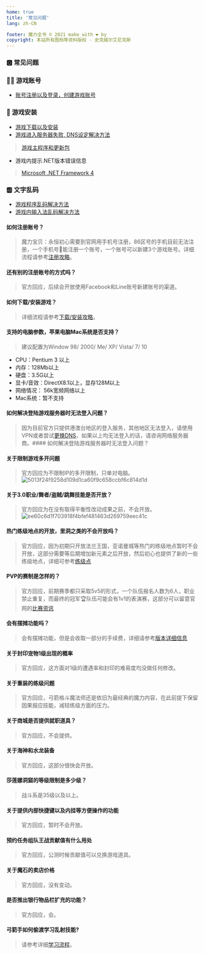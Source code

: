```yaml
---
home: true
title: '常见问题'
lang: zh-CN

footer: 魔力全书 © 2021 make with ❤️ by
copyright: 本站所有图档等资料版权 - 史克威尔艾尼克斯
---
```


### 🅾️ 常见问题

### :sassy_man: 游戏账号

- [账号注册以及登录，创建游戏账号](guides/register)

### :book: 游戏安装

- [游戏下载以及安装](guides/install)
- [游戏进入服务器失败, DNS设定解决方法](guides/dns)

> [游戏主程序和更新包](https://cg.originmood.com/download.html)

- 游戏内提示.NET版本错误信息

> [Microsoft .NET Framework 4](https://www.microsoft.com/zh-cn/download/details.aspx?id=17718)

### :ab: 文字乱码

- [游戏程序乱码解决方法](guides/locale)
- [游戏内输入法乱码解决方法](guides/input)

#### 如何注册账号？
> 魔力宝贝：永恒初心需要到官网用手机号注册，86区号的手机目前无法注册，一个手机号📱能注册一个账号，一个账号可以新建3个游戏账号。详细流程请参考[注册攻略](/guides/register)。

#### 还有别的注册账号的方式吗？
> 官方回应，后续会开放使用Facebook和Line账号新建账号的渠道。

#### 如何下载/安装游戏？
> 详细流程请参考[下载/安装攻略](/guides/install)。

#### 支持的电脑参数，苹果电脑Mac系统是否支持？
> 建议配置为Window 98/ 2000/ Me/ XP/ Vista/ 7/ 10
- CPU：Pentium 3 以上
- 内存：128Mb以上
- 硬盘：3.5G以上
- 显卡/音效：DirectX8.1以上，显存128M以上
- 网络情况： 56k宽频网络以上
- Mac系统：暂不支持

#### 如何解决登陆游戏服务器时无法登入问题？
> 因为目前官方只提供港澳台地区的登入服务，其他地区无法登入，请使用VPN或者尝试[更换DNS](/guides/dns)，如果以上均无法登入的话，请咨询网络服务器商。#### 如何解决登陆游戏服务器时无法登入问题？

#### 关于限制游戏多开问题
> 官方回应为不限制IP的多开限制，只单对电脑。
![5013f24f9258d109d1ca60f9c658ccbf6c814d1d](https://user-images.githubusercontent.com/78347270/116798769-1854fb80-ab2e-11eb-9b0e-a616d56d1652.jpg)

#### 关于3.0职业/舞者/盗贼/跳舞技能是否开放？
> 官方回应为在没有取得平衡性改动成果之前，不会开放。
![ee60c6d1f703918f4bfef481463d269759eec41c](https://user-images.githubusercontent.com/78347270/116798734-b5fbfb00-ab2d-11eb-8898-fabda03ceea4.jpg)

#### 热门练级地点的开放，里洞之类的不会开放吗？
> 官方回应，因为初期只开放法兰王国，亚诺曼城等热门的练级地点暂时不会开放，这部分需要等后期增加新元素之后开放，然后初心也提供了新的一些练级地点，详细可参考[练级点](/leveling)

#### PVP的赛制是怎样的？
> 官方回应，前期赛季都只采取5v5的形式，一个队伍报名人数为6人，职业禁止重复，而最终的冠军🏆队伍可能会有1v1的表演赛，这部分可以留意官网的[比赛资讯](https://cg.originmood.com/event)

#### 会有摆摊功能吗？
> 会有摆摊功能，但是会收取一部分的手续费，详细请参考[版本详细信息](/version)

#### 关于封印宠物1级出现的概率
> 官方回应，这方面对1级的遭遇率和封印的难易度均没做任何修改。

#### 关于重装的练级问题
> 官方回应，弓箭格斗魔法师还是依旧为最经典的魔力内容，在此前提下保留因果报应技能，减轻练级方面的压力。

#### 关于商城是否提供就职道具？
> 官方回应，不会提供。

#### 关于海神和水龙装备
> 官方回应，这部分很快会开放。

#### 莎莲娜洞窟的等级限制是多少级？
> 战斗系是35级以及以上。

#### 关于提供内部快捷键以及内挂等方便操作的功能
> 官方回应，暂时不会开放。

#### 预约任务组队王战贡献值有什么用处
> 官方回应，公测时候贡献值可以兑换游戏道具。

#### 关于魔石的卖店价格
> 官方回应，没有变动。

#### 是否推出银行物品栏扩充的功能？
> 官方回应，会。

#### 弓箭手如何偷渡学习乱射技能?
> 请参考详细[学习流程](/about/archer_smuggling)。

<BackTop />

